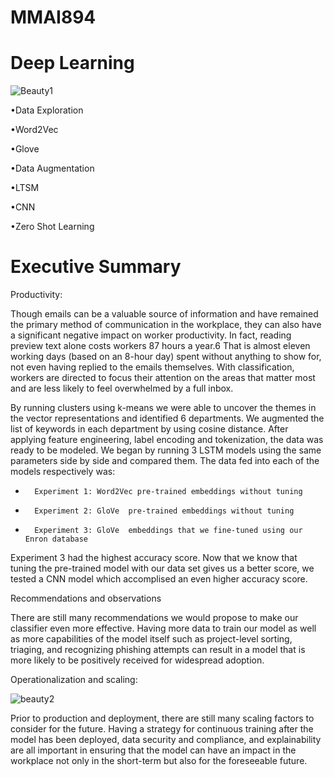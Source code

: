 # MMAI894
# Deep Learning

![Beauty1](https://user-images.githubusercontent.com/67903463/160304263-d4718d04-e3c3-4d88-804f-58616e337d98.png)


•Data Exploration

•Word2Vec

•Glove

•Data Augmentation

•LTSM

•CNN

•Zero Shot Learning


# Executive Summary 

Productivity: 

Though emails can be a valuable source of information and have remained the primary method of communication in the workplace, they can also have a significant negative impact on worker productivity. In fact, reading preview text alone costs workers 87 hours a year.6 That is almost eleven working days (based on an 8-hour day) spent without anything to show for, not even having replied to the emails themselves. With classification, workers are directed to focus their attention on the areas that matter most and are less likely to feel overwhelmed by a full inbox. 


By running clusters using k-means we were able to uncover the themes in the vector representations and identified 6 departments. We augmented the list of keywords in each department by using cosine distance. After applying feature engineering, label encoding and tokenization, the data was ready to be modeled. We began by running 3 LSTM models using the same parameters side by side and compared them. The data fed into each of the models respectively was: 

-       Experiment 1: Word2Vec pre-trained embeddings without tuning  

-       Experiment 2: GloVe  pre-trained embeddings without tuning  

-       Experiment 3: GloVe  embeddings that we fine-tuned using our Enron database 

Experiment 3 had the highest accuracy score. Now that we know that tuning the pre-trained model with our data set gives us a better score, we tested a CNN model which accomplised an even higher accuracy score.  

Recommendations and observations 

There are still many recommendations we would propose to make our classifier even more effective. Having more data to train our model as well as more capabilities of the model itself such as project-level sorting, triaging, and recognizing phishing attempts can result in a model that is more likely to be positively received for widespread adoption. 

Operationalization and scaling: 


![beauty2](https://user-images.githubusercontent.com/67903463/160304269-fb017d40-dc1a-468b-ae33-7dd89e6bb872.png)

Prior to production and deployment, there are still many scaling factors to consider for the future. Having a strategy for continuous training after the model has been deployed, data security and compliance, and explainability are all important in ensuring that the model can have an impact in the workplace not only in the short-term but also for the foreseeable future. 
